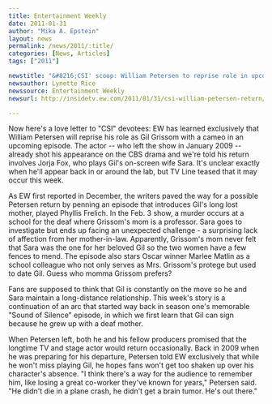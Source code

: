 ```yaml
---
title: Entertainment Weekly
date: 2011-01-31
author: "Mika A. Epstein"
layout: news
permalink: /news/2011/:title/
categories: [News, Articles]
tags: ["2011"]

newstitle: "&#8216;CSI' scoop: William Petersen to reprise role in upcoming episode  "
newsauthor: Lynette Rice
newssource: Entertainment Weekly
newsurl: http://insidetv.ew.com/2011/01/31/csi-william-petersen-return/

---
```


Now here's a love letter to "CSI" devotees: EW has learned exclusively that William Petersen will reprise his role as Gil Grissom with a cameo in an upcoming episode. The actor -- who left the show in January 2009 -- already shot his appearance on the CBS drama and we're told his return involves Jorja Fox, who plays Gil's on-screen wife Sara. It's unclear exactly when he'll appear back in or around the lab, but TV Line teased that it may occur this week.

As EW first reported in December, the writers paved the way for a possible Petersen return by penning an episode that introduces Gil's long lost mother, played Phyllis Frelich. In the Feb. 3 show, a murder occurs at a school for the deaf where Grissom's mom is a professor. Sara goes to investigate but ends up facing an unexpected challenge - a surprising lack of affection from her mother-in-law. Apparently, Grissom's mom never felt that Sara was the one for her beloved Gil so the two women have a few fences to mend. The episode also stars Oscar winner Marlee Matlin as a school colleague who not only serves as Mrs. Grissom's protege but used to date Gil. Guess who momma Grissom prefers?

Fans are supposed to think that Gil is constantly on the move so he and Sara maintain a long-distance relationship. This week's story is a continuation of an arc that started way back in season one's memorable "Sound of Silence" episode, in which we first learn that Gil can sign because he grew up with a deaf mother.

When Petersen left, both he and his fellow producers promised that the longtime TV and stage actor would return occasionally. Back in 2009 when he was preparing for his departure, Petersen told EW exclusively that while he won't miss playing Gil, he hopes fans won't get too shaken up over his character's absence. "I think there's a way for the audience to remember him, like losing a great co-worker they've known for years," Petersen said. "He didn't die in a plane crash, he didn't get a brain tumor. He's out there."

